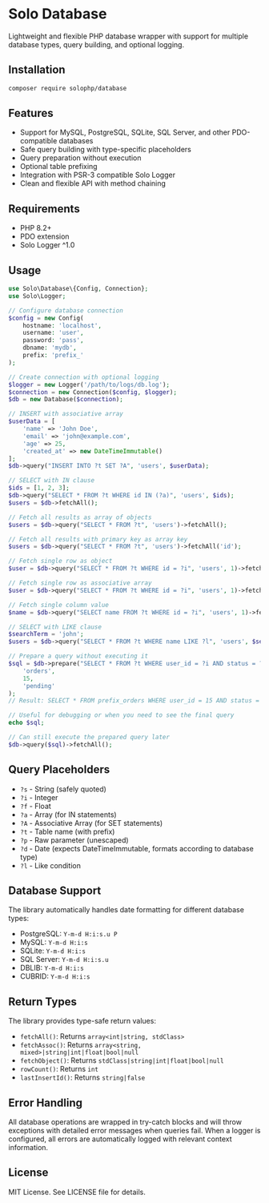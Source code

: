 # Solo Database

Lightweight and flexible PHP database wrapper with support for multiple database types, query building, and optional logging.

## Installation

```bash
composer require solophp/database
```

## Features

- Support for MySQL, PostgreSQL, SQLite, SQL Server, and other PDO-compatible databases
- Safe query building with type-specific placeholders
- Query preparation without execution
- Optional table prefixing
- Integration with PSR-3 compatible Solo Logger
- Clean and flexible API with method chaining

## Requirements

- PHP 8.2+
- PDO extension
- Solo Logger ^1.0

## Usage

```php
use Solo\Database\{Config, Connection};
use Solo\Logger;

// Configure database connection
$config = new Config(
    hostname: 'localhost',
    username: 'user',
    password: 'pass',
    dbname: 'mydb',
    prefix: 'prefix_'
);

// Create connection with optional logging
$logger = new Logger('/path/to/logs/db.log');
$connection = new Connection($config, $logger);
$db = new Database($connection);

// INSERT with associative array
$userData = [
    'name' => 'John Doe',
    'email' => 'john@example.com',
    'age' => 25,
    'created_at' => new DateTimeImmutable()
];
$db->query("INSERT INTO ?t SET ?A", 'users', $userData);

// SELECT with IN clause
$ids = [1, 2, 3];
$db->query("SELECT * FROM ?t WHERE id IN (?a)", 'users', $ids);
$users = $db->fetchAll();

// Fetch all results as array of objects
$users = $db->query("SELECT * FROM ?t", 'users')->fetchAll();

// Fetch all results with primary key as array key
$users = $db->query("SELECT * FROM ?t", 'users')->fetchAll('id');

// Fetch single row as object
$user = $db->query("SELECT * FROM ?t WHERE id = ?i", 'users', 1)->fetchObject();

// Fetch single row as associative array
$user = $db->query("SELECT * FROM ?t WHERE id = ?i", 'users', 1)->fetchAssoc();

// Fetch single column value
$name = $db->query("SELECT name FROM ?t WHERE id = ?i", 'users', 1)->fetchObject('name');

// SELECT with LIKE clause
$searchTerm = 'john';
$users = $db->query("SELECT * FROM ?t WHERE name LIKE ?l", 'users', $searchTerm)->fetchAll();

// Prepare a query without executing it
$sql = $db->prepare("SELECT * FROM ?t WHERE user_id = ?i AND status = ?s", 
    'orders',
    15,
    'pending'
);
// Result: SELECT * FROM prefix_orders WHERE user_id = 15 AND status = 'pending'

// Useful for debugging or when you need to see the final query
echo $sql;

// Can still execute the prepared query later
$db->query($sql)->fetchAll();
```

## Query Placeholders

- `?s` - String (safely quoted)
- `?i` - Integer
- `?f` - Float
- `?a` - Array (for IN statements)
- `?A` - Associative Array (for SET statements)
- `?t` - Table name (with prefix)
- `?p` - Raw parameter (unescaped)
- `?d` - Date (expects DateTimeImmutable, formats according to database type)
- `?l` - Like condition

## Database Support

The library automatically handles date formatting for different database types:

- PostgreSQL: `Y-m-d H:i:s.u P`
- MySQL: `Y-m-d H:i:s`
- SQLite: `Y-m-d H:i:s`
- SQL Server: `Y-m-d H:i:s.u`
- DBLIB: `Y-m-d H:i:s`
- CUBRID: `Y-m-d H:i:s`

## Return Types

The library provides type-safe return values:

- `fetchAll()`: Returns `array<int|string, stdClass>`
- `fetchAssoc()`: Returns `array<string, mixed>|string|int|float|bool|null`
- `fetchObject()`: Returns `stdClass|string|int|float|bool|null`
- `rowCount()`: Returns `int`
- `lastInsertId()`: Returns `string|false`

## Error Handling

All database operations are wrapped in try-catch blocks and will throw exceptions with detailed error messages when queries fail. When a logger is configured, all errors are automatically logged with relevant context information.

## License

MIT License. See LICENSE file for details.